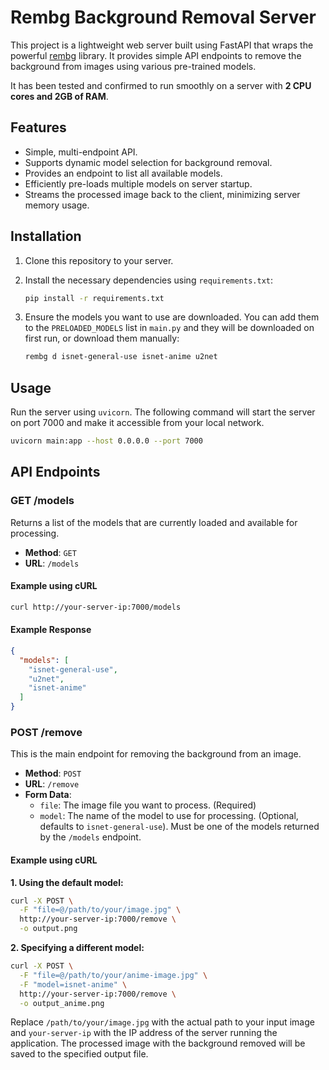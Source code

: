 # Rembg Background Removal Server

This project is a lightweight web server built using FastAPI that wraps the powerful [rembg](https://github.com/danielgatis/rembg) library. It provides simple API endpoints to remove the background from images using various pre-trained models.

It has been tested and confirmed to run smoothly on a server with **2 CPU cores and 2GB of RAM**.

## Features

-   Simple, multi-endpoint API.
-   Supports dynamic model selection for background removal.
-   Provides an endpoint to list all available models.
-   Efficiently pre-loads multiple models on server startup.
-   Streams the processed image back to the client, minimizing server memory usage.

## Installation

1.  Clone this repository to your server.
2.  Install the necessary dependencies using `requirements.txt`:

    ```bash
    pip install -r requirements.txt
    ```
3.  Ensure the models you want to use are downloaded. You can add them to the `PRELOADED_MODELS` list in `main.py` and they will be downloaded on first run, or download them manually:
    ```bash
    rembg d isnet-general-use isnet-anime u2net
    ```

## Usage

Run the server using `uvicorn`. The following command will start the server on port 7000 and make it accessible from your local network.

```bash
uvicorn main:app --host 0.0.0.0 --port 7000
```

## API Endpoints

### GET /models

Returns a list of the models that are currently loaded and available for processing.

-   **Method**: `GET`
-   **URL**: `/models`

#### Example using cURL

```bash
curl http://your-server-ip:7000/models
```

#### Example Response

```json
{
  "models": [
    "isnet-general-use",
    "u2net",
    "isnet-anime"
  ]
}
```

### POST /remove

This is the main endpoint for removing the background from an image.

-   **Method**: `POST`
-   **URL**: `/remove`
-   **Form Data**:
    -   `file`: The image file you want to process. (Required)
    -   `model`: The name of the model to use for processing. (Optional, defaults to `isnet-general-use`). Must be one of the models returned by the `/models` endpoint.

#### Example using cURL

**1. Using the default model:**

```bash
curl -X POST \
  -F "file=@/path/to/your/image.jpg" \
  http://your-server-ip:7000/remove \
  -o output.png
```

**2. Specifying a different model:**

```bash
curl -X POST \
  -F "file=@/path/to/your/anime-image.jpg" \
  -F "model=isnet-anime" \
  http://your-server-ip:7000/remove \
  -o output_anime.png
```

Replace `/path/to/your/image.jpg` with the actual path to your input image and `your-server-ip` with the IP address of the server running the application. The processed image with the background removed will be saved to the specified output file.
